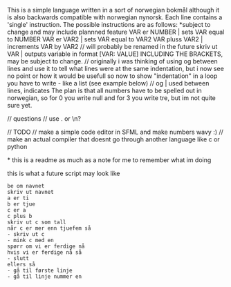 This is a simple language written in a sort of norwegian bokmål although it is also backwards compatible with norwegian nynorsk.
Each line contains a 'single' instruction. The possible instructions are as follows: \*subject to change and may include plannned feature
VAR er NUMBER | sets VAR equal to NUMBER
VAR er VAR2 | sets VAR equal to VAR2
VAR pluss VAR2 | increments VAR by VAR2 // will probably be renamed in the future
skriv ut VAR | outputs variable in format [VAR: VALUE] INCLUDING THE BRACKETS, may be subject to change.
// originally i was thinking of using og between lines and use it to tell what lines were at the same indentation, but i now see no point or how it would be usefull so now to show "indentation" in a loop you have to write - like a list (see example below)
// og | used between lines, indicates 
The plan is that all numbers have to be spelled out in norwegian, so for 0 you write null and for 3 you write tre, but im not quite sure yet.

// questions
// use . or \n?

// TODO
// make a simple code editor in SFML and make numbers wavy :)
// make an actual compiler that doesnt go through another language like c or python

\* this is a readme as much as a note for me to remember what im doing

this is what a future script may look like
```
be om navnet
skriv ut navnet
a er ti
b er tjue
c er a
c plus b
skriv ut c som tall
når c er mer enn tjuefem så
- skriv ut c
- mink c med en
spørr om vi er ferdige nå
hvis vi er ferdige nå så
- slutt
ellers så
- gå til første linje
- gå til linje nummer en
```
